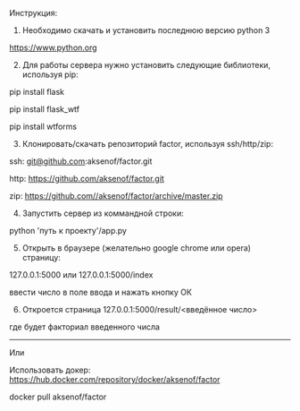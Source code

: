 
Инструкция:

1. Необходимо скачать и установить последнюю версию python 3

https://www.python.org

2. Для работы сервера нужно установить следующие библиотеки, используя pip:

pip install flask

pip install flask_wtf

pip install wtforms

3. Клонировать/скачать репозиторий factor, используя ssh/http/zip:

ssh: git@github.com:aksenof/factor.git

http: https://github.com/aksenof/factor.git

zip: https://github.com//aksenof/factor/archive/master.zip

4. Запустить сервер из коммандной строки:

python 'путь к проекту'/app.py

5. Открыть в браузере (желательно google chrome или opera) страницу:

127.0.0.1:5000 или 127.0.0.1:5000/index

ввести число в поле ввода и нажать кнопку ОК

6. Откроется страница 127.0.0.1:5000/result/<введённое число>

где будет факториал введенного числа

_____

Или

Использовать докер: https://hub.docker.com/repository/docker/aksenof/factor

docker pull aksenof/factor

